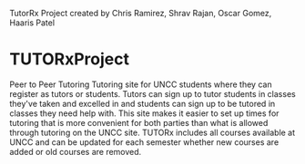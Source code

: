 TutorRx Project created by Chris Ramirez, Shrav Rajan, Oscar Gomez, Haaris Patel
# TUTORxProject
 Peer to Peer Tutoring
Tutoring site for UNCC students where they can register as tutors or students. Tutors can sign up to tutor students in classes they've taken and excelled in and students can sign up to be tutored in classes they need help with. This site makes it easier to set up times for tutoring that is more convenient for both parties than what is allowed through tutoring on the UNCC site. TUTORx includes all courses available at UNCC and can be updated for each semester whether new courses are added or old courses are removed. 
